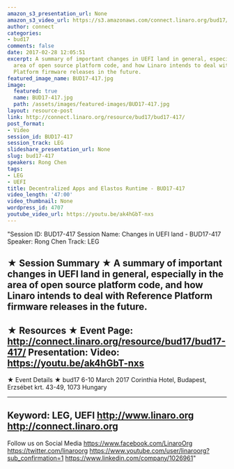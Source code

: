 ```yaml
---
amazon_s3_presentation_url: None
amazon_s3_video_url: https://s3.amazonaws.com/connect.linaro.org/bud17/Videos/Thursday/BUD17-417%20Decentralized%20Apps%20and%20Elastos%20Runtime.mp4
author: connect
categories:
- bud17
comments: false
date: 2017-02-28 12:05:51
excerpt: A summary of important changes in UEFI land in general, especially in the
  area of open source platform code, and how Linaro intends to deal with Reference
  Platform firmware releases in the future.
featured_image_name: BUD17-417.jpg
image:
  featured: true
  name: BUD17-417.jpg
  path: /assets/images/featured-images/BUD17-417.jpg
layout: resource-post
link: http://connect.linaro.org/resource/bud17/bud17-417/
post_format:
- Video
session_id: BUD17-417
session_track: LEG
slideshare_presentation_url: None
slug: bud17-417
speakers: Rong Chen
tags:
- LEG
- UEFI
title: Decentralized Apps and Elastos Runtime - BUD17-417
video_length: '47:00'
video_thumbnail: None
wordpress_id: 4707
youtube_video_url: https://youtu.be/ak4hGbT-nxs
---
```


"Session ID: BUD17-417
Session Name: Changes in UEFI land - BUD17-417
Speaker: Rong Chen
Track: LEG


★ Session Summary ★
A summary of important changes in UEFI land in general, especially in the area of open source platform code, and how Linaro intends to deal with Reference Platform firmware releases in the future.
---------------------------------------------------
★ Resources ★
Event Page: http://connect.linaro.org/resource/bud17/bud17-417/
Presentation: 
Video: https://youtu.be/ak4hGbT-nxs
 ---------------------------------------------------

★ Event Details ★
bud17
6-10 March 2017
Corinthia Hotel, Budapest,
Erzsébet krt. 43-49,
1073 Hungary

---------------------------------------------------
Keyword: LEG, UEFI
http://www.linaro.org
http://connect.linaro.org
---------------------------------------------------
Follow us on Social Media
https://www.facebook.com/LinaroOrg
https://twitter.com/linaroorg
https://www.youtube.com/user/linaroorg?sub_confirmation=1
https://www.linkedin.com/company/1026961"